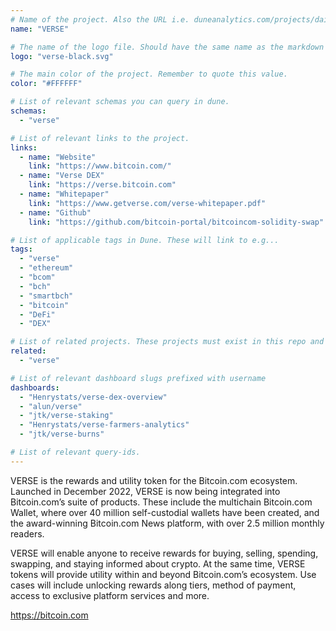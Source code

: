 ```yaml
---
# Name of the project. Also the URL i.e. duneanalytics.com/projects/dai.
name: "VERSE"

# The name of the logo file. Should have the same name as the markdown file.
logo: "verse-black.svg"

# The main color of the project. Remember to quote this value.
color: "#FFFFFF"

# List of relevant schemas you can query in dune.
schemas:
  - "verse"

# List of relevant links to the project.
links:
  - name: "Website"
    link: "https://www.bitcoin.com/"
  - name: "Verse DEX"
    link: "https://verse.bitcoin.com"
  - name: "Whitepaper"
    link: "https://www.getverse.com/verse-whitepaper.pdf"
  - name: "Github"
    link: "https://github.com/bitcoin-portal/bitcoincom-solidity-swap"

# List of applicable tags in Dune. These will link to e.g...
tags:
  - "verse"
  - "ethereum"
  - "bcom"
  - "bch"
  - "smartbch"
  - "bitcoin"
  - "DeFi"
  - "DEX"

# List of related projects. These projects must exist in this repo and the name...
related:
  - "verse"

# List of relevant dashboard slugs prefixed with username
dashboards:
  - "Henrystats/verse-dex-overview"
  - "alun/verse"
  - "jtk/verse-staking"
  - "Henrystats/verse-farmers-analytics"
  - "jtk/verse-burns"

# List of relevant query-ids.
---
```


VERSE is the rewards and utility token for the Bitcoin.com ecosystem. Launched in December 2022, VERSE is now being
integrated into Bitcoin.com’s suite of products. These include the multichain Bitcoin.com Wallet, where over 40 million
self-custodial wallets have been created, and the award-winning Bitcoin.com News platform, with over 2.5 million monthly
readers.

VERSE will enable anyone to receive rewards for buying, selling, spending, swapping, and staying informed about crypto.
At the same time, VERSE tokens will provide utility within and beyond Bitcoin.com’s ecosystem. Use cases will include
unlocking rewards along tiers, method of payment, access to exclusive platform services and more.

https://bitcoin.com
